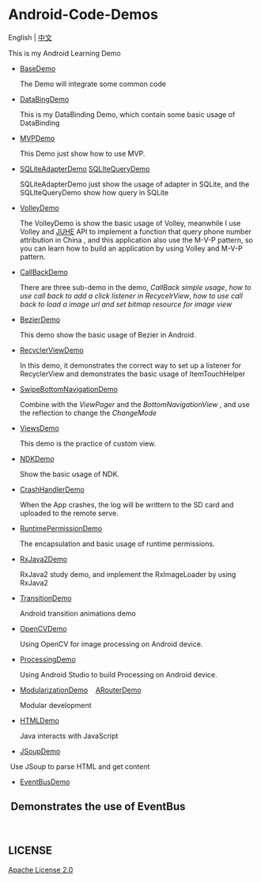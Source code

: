 # Android-Code-Demos

English | [中文](https://github.com/InnoFang/Android-Code-Demos/blob/master/README_zh.md)

This is my Android Learning Demo

+ [BaseDemo](https://github.com/InnoFang/Android-Code-Demos/tree/master/BaseDemo)

  The Demo will integrate some common code

+ [DataBingDemo](https://github.com/InnoFang/Android-Code-Demos/tree/master/DataBingDemo)

  This is my DataBinding Demo, which contain some basic usage of DataBinding

+ [MVPDemo](https://github.com/InnoFang/Android-Code-Demos/tree/master/MVPDemo)

  This Demo just show how to use MVP.

+ [SQLiteAdapterDemo](https://github.com/InnoFang/Android-Code-Demos/tree/master/SQLiteAdapterDemo)   [SQLIteQueryDemo](https://github.com/InnoFang/Android-Code-Demos/tree/master/SQLIteQueryDemo)

  SQLiteAdapterDemo just show the usage of adapter in SQLite, and the SQLIteQueryDemo show how query in SQLite

+ [VolleyDemo](https://github.com/InnoFang/Android-Code-Demos/tree/master/VolleyDemo)    

  The VolleyDemo is show the basic usage of Volley, meanwhile I use Volley and [JUHE](https://www.juhe.cn/) API to implement a function that query phone number attribution in China , and this application also use the M-V-P pattern, so you can learn how to build an application by using Volley and M-V-P pattern.

+ [CallBackDemo](https://github.com/InnoFang/Android-Code-Demos/tree/master/CallBackDemo)  

  There are three sub-demo in the demo, _CallBack simple usage_, _how to use call back to add a click listener in RecycelrView_, _how to use call back to load a image url and set bitmap resource for image view_

+ [BezierDemo](https://github.com/InnoFang/Android-Code-Demos/tree/master/BezierDemo)

  This demo show the basic usage of Bezier in Android.

+ [RecyclerViewDemo](https://github.com/InnoFang/Android-Code-Demos/tree/master/RecyclerViewDemo)

  In this demo, it demonstrates the correct way to set up a listener for RecyclerView and demonstrates the basic usage of ItemTouchHelper

+ [SwipeBottomNavigationDemo](https://github.com/InnoFang/Android-Code-Demos/tree/master/SwipeBottomNavigationDemo)

  Combine with the _ViewPager_  and the _BottomNavigationView_ , and use the reflection to change the _ChangeMode_
     
+ [ViewsDemo](https://github.com/InnoFang/Android-Code-Demos/tree/master/ViewsDemo)

  This demo is the practice of custom view.
  
+ [NDKDemo](https://github.com/InnoFang/Android-Code-Demos/tree/master/NDKDemo)

  Show the basic usage of NDK.
   
+ [CrashHandlerDemo](https://github.com/InnoFang/Android-Code-Demos/tree/master/CrashHandlerDemo)
  
  When the App crashes, the log will be writtern to the SD card and uploaded to the remote serve.  

+ [RuntimePermissionDemo](https://github.com/InnoFang/Android-Code-Demos/tree/master/RuntimePermissionDemo)

  The encapsulation and basic usage of runtime permissions.

+ [RxJava2Demo](https://github.com/InnoFang/Android-Code-Demos/tree/master/RxJava2Demo)

  RxJava2 study demo, and implement the RxImageLoader by using RxJava2

+ [TransitionDemo](https://github.com/InnoFang/Android-Code-Demos/tree/master/TransitionDemo)

  Android transition animations demo

+ [OpenCVDemo](https://github.com/InnoFang/Android-Code-Demos/tree/master/OpenCVDemo)

  Using OpenCV for image processing on Android device.
  
+ [ProcessingDemo](https://github.com/InnoFang/Android-Code-Demos/tree/master/ProcessingDemo)

  Using Android Studio to build Processing on Android device.
  
+ [ModularizationDemo](https://github.com/InnoFang/Android-Code-Demos/tree/master/ModularizationDemo) &nbsp;&nbsp; [ARouterDemo](https://github.com/InnoFang/Android-Code-Demos/tree/master/ARouterDemo)    

  Modular development  
  
+ [HTMLDemo](https://github.com/InnoFang/Android-Code-Demos/tree/master/HTMLDemo)

  Java interacts with JavaScript
  
+ [JSoupDemo](https://github.com/InnoFang/Android-Code-Demos/tree/master/JSoupDemo)

  Use JSoup to parse HTML and get content 
  
+ [EventBusDemo](https://github.com/InnoFang/Android-Code-Demos/tree/master/EventBusDemo)

  Demonstrates the use of EventBus
  
------
  
## LICENSE

 [Apache License 2.0](https://github.com/InnoFang/Android-Code-Demos/blob/master/LICENSE)
